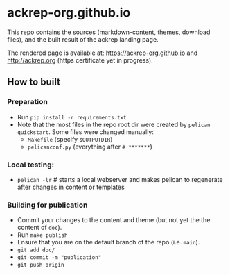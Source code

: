 # ackrep-org.github.io

This repo contains the sources (markdown-content, themes, download files), and the built result of the ackrep landing page.


The rendered page is available at: <https://ackrep-org.github.io> and <http://ackrep.org> (https certificate yet in progress).


## How to built

### Preparation

- Run `pip install -r requirements.txt`
- Note that the most files in the repo root dir were created by `pelican quickstart`. Some files were changed manually:
    - `Makefile` (specify `$OUTPUTDIR`)
    - `pelicanconf.py` (everything after `# *******`)

### Local testing:

- `pelican -lr` # starts a local webserver and makes pelican to regenerate after changes in content or templates

### Building for publication

- Commit your changes to the content and theme (but not yet the the content of `doc`).
- Run `make publish`
- Ensure that you are on the default branch of the repo (i.e. `main`).
- `git add doc/`
- `git commit -m "publication"`
- `git push origin`
